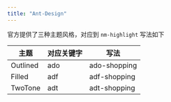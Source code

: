 ```yaml
---
title: "Ant-Design"
---
```


官方提供了三种主题风格，对应到 `nm-highlight` 写法如下

| 主题     | 对应关键字 | 写法         |
| -------- | ---------- | ------------ |
| Outlined | ado        | ado-shopping |
| Filled   | adf        | adf-shopping |
| TwoTone  | adt        | adt-shopping |
